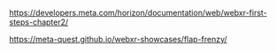 https://developers.meta.com/horizon/documentation/web/webxr-first-steps-chapter2/


https://meta-quest.github.io/webxr-showcases/flap-frenzy/
